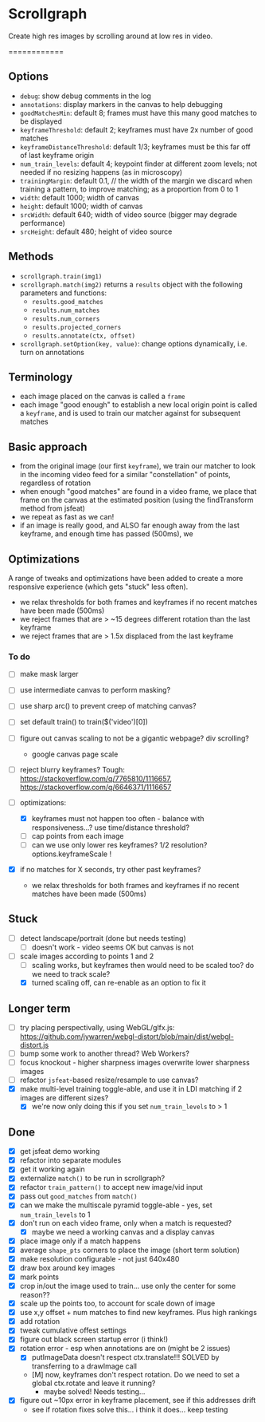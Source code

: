 # Scrollgraph

Create high res images by scrolling around at low res in video.

============

## Options

* `debug`: show debug comments in the log
* `annotations`: display markers in the canvas to help debugging
* `goodMatchesMin`: default 8; frames must have this many good matches to be displayed
* `keyframeThreshold`: default 2; keyframes must have 2x number of good matches
* `keyframeDistanceThreshold`: default 1/3; keyframes must be this far off of last keyframe origin
* `num_train_levels`:  default 4; keypoint finder at different zoom levels; not needed if no resizing happens (as in microscopy)
* `trainingMargin`: default 0.1, // the width of the margin we discard when training a pattern, to improve matching; as a proportion from 0 to 1
* `width`: default 1000; width of canvas
* `height`: default 1000; width of canvas
* `srcWidth`: default 640; width of video source (bigger may degrade performance)
* `srcHeight`: default 480; height of video source

## Methods

* `scrollgraph.train(img1)`
* `scrollgraph.match(img2)` returns a `results` object with the following parameters and functions:
  * `results.good_matches`
  * `results.num_matches`
  * `results.num_corners`
  * `results.projected_corners`
  * `results.annotate(ctx, offset)`
* `scrollgraph.setOption(key, value)`: change options dynamically, i.e. turn on annotations

## Terminology

* each image placed on the canvas is called a `frame`
* each image "good enough" to establish a new local origin point is called a `keyframe`, and is used to train our matcher against for subsequent matches

## Basic approach

* from the original image (our first `keyframe`), we train our matcher to look in the incoming video feed for a similar "constellation" of points, regardless of rotation
* when enough "good matches" are found in a video frame, we place that frame on the canvas at the estimated position (using the findTransform method from jsfeat)
* we repeat as fast as we can!
* if an image is really good, and ALSO far enough away from the last keyframe, and enough time has passed (500ms), we 

## Optimizations

A range of tweaks and optimizations have been added to create a more responsive experience (which gets "stuck" less often).

* we relax thresholds for both frames and keyframes if no recent matches have been made (500ms)
* we reject frames that are > ~15 degrees different rotation than the last keyframe
* we reject frames that are > 1.5x displaced from the last keyframe

### To do

* [ ] make mask larger
* [ ] use intermediate canvas to perform masking?
* [ ] use sharp arc() to prevent creep of matching canvas?

* [ ] set default train() to train($('video')[0])

* [ ] figure out canvas scaling to not be a gigantic webpage? div scrolling?
  * google canvas page scale

* [ ] reject blurry keyframes? Tough: https://stackoverflow.com/q/7765810/1116657, https://stackoverflow.com/q/6646371/1116657
* [ ] optimizations:
  * [x] keyframes must not happen too often - balance with responsiveness...? use time/distance threshold?
  * [ ] cap points from each image
  * [ ] can we use only lower res keyframes? 1/2 resolution? options.keyframeScale !

* [x] if no matches for X seconds, try other past keyframes?
  * we relax thresholds for both frames and keyframes if no recent matches have been made (500ms)


## Stuck

* [ ] detect landscape/portrait (done but needs testing)
  * [ ] doesn't work - video seems OK but canvas is not
* [ ] scale images according to points 1 and 2
  * [ ] scaling works, but keyframes then would need to be scaled too? do we need to track scale?
  * [x] turned scaling off, can re-enable as an option to fix it

## Longer term

* [ ] try placing perspectivally, using WebGL/glfx.js: https://github.com/jywarren/webgl-distort/blob/main/dist/webgl-distort.js
* [ ] bump some work to another thread? Web Workers?
* [ ] focus knockout - higher sharpness images overwrite lower sharpness images
* [ ] refactor `jsfeat`-based resize/resample to use canvas?
* [x] make multi-level training toggle-able, and use it in LDI matching if 2 images are different sizes?
  * [x] we're now only doing this if you set `num_train_levels` to > 1

## Done

* [x] get jsfeat demo working
* [x] refactor into separate modules
* [x] get it working again
* [x] externalize `match()` to be run in scrollgraph?
* [x] refactor `train_pattern()` to accept new image/vid input
* [x] pass out `good_matches` from `match()` 
* [x] can we make the multiscale pyramid toggle-able - yes, set `num_train_levels` to 1
* [x] don't run on each video frame, only when a match is requested?
    * [x] maybe we need a working canvas and a display canvas
* [x] place image only if a match happens
* [x] average `shape_pts` corners to place the image (short term solution)
* [x] make resolution configurable - not just 640x480
* [x] draw box around key images
* [x] mark points
* [x] crop in/out the image used to train... use only the center for some reason??
* [x] scale up the points too, to account for scale down of image
* [x] use x,y offset + num matches to find new keyframes. Plus high rankings
* [x] add rotation
* [x] tweak cumulative offest settings
* [x] figure out black screen startup error (i think!)
* [x] rotation error - esp when annotations are on (might be 2 issues)
  * [x] putImageData doesn't respect ctx.translate!!! SOLVED by transferring to a drawImage call
  * [M] now, keyframes don't respect rotation. Do we need to set a global ctx.rotate and leave it running?
    * maybe solved! Needs testing...
* [x] figure out ~10px error in keyframe placement, see if this addresses drift
    * see if rotation fixes solve this... i think it does... keep testing

